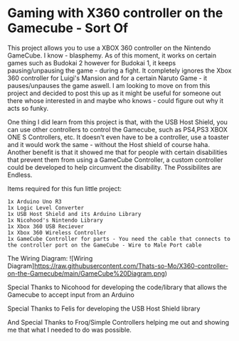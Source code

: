 # Gaming with X360 controller on the Gamecube - Sort Of

This project allows you to use a XBOX 360 controller on the Nintendo GameCube. I know - blasphemy. As of this moment, it works on certain games such as Budokai 2 however for Budokai 1, it keeps pausing/unpausing the game - during a fight. It completely ignores the Xbox 360 controller for Luigi's Mansion and for a certain Naruto Game - it pauses/unpauses the game aswell. I am looking to move on from this project and decided to post this up as it might be useful for someone out there whose interested in and maybe who knows - could figure out why it acts so funky. 

One thing I did learn from this project is that, with the USB Host Shield, you can use other controllers to control the Gamecube, such as PS4,PS3 XBOX ONE S Controllers, etc. It doesn't even have to be a controller, use a toaster and it would work the same - without the Host shield of course haha. Another benefit is that it showed me that for people with certain disabilities that prevent them from using a GameCube Controller, a custom controller could be developed to help circumvent the disability. The Possibilites are Endless. 



Items required for this fun little project:
```
1x Arduino Uno R3
1x Logic Level Converter
1x USB Host Shield and its Arduino Library
1x Nicohood's Nintendo Library
1x Xbox 360 USB Reciever
1x Xbox 360 Wireless Controller
1x GameCube Controller for parts - You need the cable that connects to the controller port on the GameCube - Wire to Male Port cable
```

The Wiring Diagram:
![Wiring Diagram]https://raw.githubusercontent.com/Thats-so-Mo/X360-controller-on-the-Gamecube/main/GameCube%20Diagram.png)

Special Thanks to Nicohood for developing the code/library that allows the Gamecube to accept input from an Arduino

Special Thanks to Felis for developing the USB Host Shield library

And Special Thanks to Froq/Simple Controllers helping me out and showing me that what I needed to do was possible.
